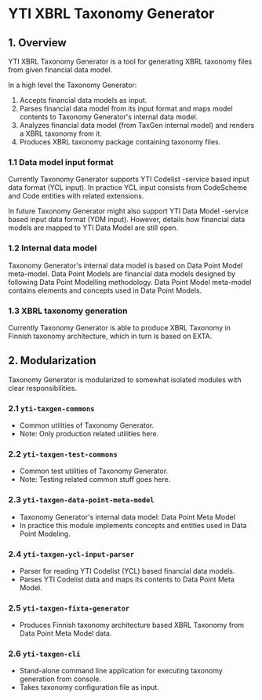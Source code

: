 # YTI XBRL Taxonomy Generator

## 1. Overview

YTI XBRL Taxonomy Generator is a tool for generating XBRL taxonomy files from given financial data model.

In a high level the Taxonomy Generator:
1. Accepts financial data models as input.
2. Parses financial data model from its input format and maps model contents to Taxonomy Generator's internal data model.
3. Analyzes financial data model (from TaxGen internal model) and renders a XBRL taxonomy from it.
4. Produces XBRL taxonomy package containing taxonomy files.


### 1.1 Data model input format
Currently Taxonomy Generator supports YTI Codelist -service based input data format (YCL input).
In practice YCL input consists from CodeScheme and Code entities with related extensions.

In future Taxonomy Generator might also support YTI Data Model -service based input data format (YDM input).
However, details how financial data models are mapped to YTI Data Model are still open.


### 1.2 Internal data model
Taxonomy Generator's internal data model is based on Data Point Model meta-model.
Data Point Models are financial data models designed by following Data Point Modelling methodology.
Data Point Model meta-model contains elements and concepts used in Data Point Models.


### 1.3 XBRL taxonomy generation
Currently Taxonomy Generator is able to produce XBRL Taxonomy in Finnish taxonomy architecture,
which in turn is based on EXTA.


## 2. Modularization
Taxonomy Generator is modularized to somewhat isolated modules with clear responsibilities.


### 2.1 `yti-taxgen-commons`
- Common utilities of Taxonomy Generator.
- Note: Only production related utilities here.


### 2.2 `yti-taxgen-test-commons`
- Common test utilities of Taxonomy Generator.
- Note: Testing related common stuff goes here.


### 2.3 `yti-taxgen-data-point-meta-model`
- Taxonomy Generator's internal data model: Data Point Meta Model
- In practice this module implements concepts and entities used in Data Point Modeling.


### 2.4 `yti-taxgen-ycl-input-parser`
- Parser for reading YTI Codelist (YCL) based financial data models.
- Parses YTI Codelist data and maps its contents to Data Point Meta Model.


### 2.5 `yti-taxgen-fixta-generator`
- Produces Finnish taxonomy architecture based XBRL Taxonomy from Data Point Meta Model data.


### 2.6 `yti-taxgen-cli`
- Stand-alone command line application for executing taxonomy generation from console.
- Takes taxonomy configuration file as input.

